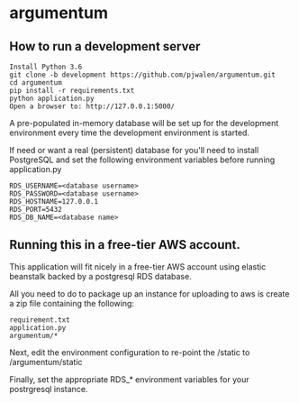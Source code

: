 # argumentum
## How to run a development server
    Install Python 3.6
    git clone -b development https://github.com/pjwalen/argumentum.git
    cd argumentum
    pip install -r requirements.txt
    python application.py
    Open a browser to: http://127.0.0.1:5000/

A pre-populated in-memory database will be set up for the development environment every time the development environment is started. 

If need or want a real (persistent) database for you'll need to install PostgreSQL and set the following environment variables before running application.py

    RDS_USERNAME=<database username>
    RDS_PASSWORD=<database username>
    RDS_HOSTNAME=127.0.0.1
    RDS_PORT=5432
    RDS_DB_NAME=<database name>

## Running this in a free-tier AWS account.

This application will fit nicely in a free-tier AWS account using elastic beanstalk backed by a postgresql RDS database.

All you need to do to package up an instance for uploading to aws is create a zip file containing the following:

    requirement.txt
    application.py
    argumentum/*

Next, edit the environment configuration to re-point the /static to /argumentum/static 

Finally, set the appropriate RDS_* environment variables for your postrgresql instance.

